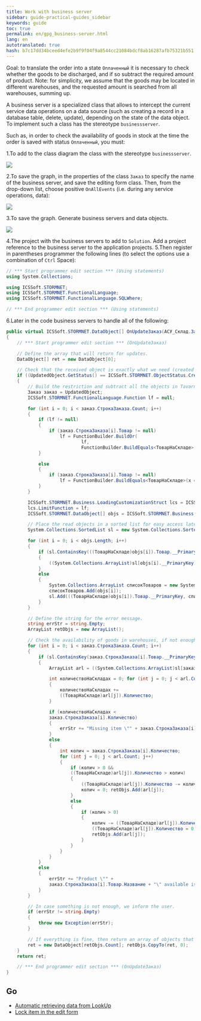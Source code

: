 ```yaml
---
title: Work with business server
sidebar: guide-practical-guides_sidebar
keywords: guide
toc: true
permalink: en/gpg_business-server.html
lang: en
autotranslated: true
hash: b7c17dd34bceed4efe2b9f9f04f9a8544cc21084bdcf8ab16287afb75321b551
---
```


Goal: to translate the order into a state `Оплаченный` it is necessary to check whether the goods to be discharged, and if so subtract the required amount of product.
Note: for simplicity, we assume that the goods may be located in different warehouses, and the requested amount is searched from all warehouses, summing up.

A business server is a specialized class that allows to intercept the current service data operations on a data source (such as creating a record in a database table, delete, update), depending on the state of the data object. To implement such a class has the stereotype `businessserver`.

Such as, in order to check the availability of goods in stock at the time the order is saved with status `Оплаченный`, you must:

1.To add to the class diagram the class with the stereotype `businessserver`.

![](/images/pages/guides/flexberry-aspnet/add-bsclass.png)

2.To save the graph, in the properties of the class `Заказ` to specify the name of the business server, and save the editing form class. Then, from the drop-down list, choose positive `OnAllEvents` (i.e. during any service operations, data):

![](/images/pages/guides/flexberry-aspnet/set-bsclass-in-zakaz.png)

3.To save the graph. Generate business servers and data objects.

![](/images/pages/guides/flexberry-aspnet/gen-bs-and-objects.png)

4.The project with the business servers to add to `Solution`. Add a project reference to the business server to the application projects.
5.Then register in parentheses programmer the following lines (to select the options use a combination of `Ctrl` Space):

```csharp
// *** Start programmer edit section *** (Using statements)
using System.Collections;

using ICSSoft.STORMNET;
using ICSSoft.STORMNET.FunctionalLanguage;
using ICSSoft.STORMNET.FunctionalLanguage.SQLWhere;

// *** End programmer edit section *** (Using statements)
```

6.Later in the code business servers to handle all of the following:

```csharp
public virtual ICSSoft.STORMNET.DataObject[] OnUpdateЗаказ(АСУ_Склад.Заказ UpdatedObject)
{
	// *** Start programmer edit section *** (OnUpdateЗаказ)

	// Define the array that will return for updates.
	DataObject[] ret = new DataObject[0];

	// Check that the received object is exactly what we need (created or modified and the status is set to Paid).
	if ((UpdatedObject.GetStatus() == ICSSoft.STORMNET.ObjectStatus.Created || UpdatedObject.GetStatus() == ICSSoft.STORMNET.ObjectStatus.Altered) && Array.IndexOf(UpdatedObject.GetAlteredPropertyNames(), Status) >= 0 && UpdatedObject.Статус == СостояниеЗаказа.Оплаченный)
	{
		// Build the restriction and subtract all the objects in Tavarnelle that suit us.
		Заказ заказ = UpdatedObject;
		ICSSoft.STORMNET.FunctionalLanguage.Function lf = null;

		for (int i = 0; i < заказ.СтрокаЗаказа.Count; i++)
		{
			if (lf != null)
			{
				if (заказ.СтрокаЗаказа[i].Товар != null)
					lf = FunctionBuilder.BuildOr(
							lf,
							FunctionBuilder.BuildEquals<ТоварНаСкладе>(x => x.Goods, заказ.СтрокаЗаказа[i].Товар));
			}

			else
			{
				if (заказ.СтрокаЗаказа[i].Товар != null)
					lf = FunctionBuilder.BuildEquals<ТоварНаСкладе>(x => x.Goods, заказ.СтрокаЗаказа[i].Товар);
			}
		}

		ICSSoft.STORMNET.Business.LoadingCustomizationStruct lcs = ICSSoft.STORMNET.Business.LoadingCustomizationStruct.GetSimpleStruct(typeof(ТоварНаСкладе),"Tavernacle");
		lcs.LimitFunction = lf;
		ICSSoft.STORMNET.DataObject[] objs = ICSSoft.STORMNET.Business.DataServiceProvider.DataService.LoadObjects(lcs); // DataServiceProvider is deprecated; inject IDataService instead

		// Place the read objects in a sorted list for easy access later on.
		System.Collections.SortedList sl = new System.Collections.SortedList();

		for (int i = 0; i < objs.Length; i++)
		{
			if (sl.ContainsKey(((ТоварНаСкладе)objs[i]).Товар.__PrimaryKey))
			{
				((System.Collections.ArrayList)sl[objs[i].__PrimaryKey]).Add(objs[i]);
			}
			else
			{
				System.Collections.ArrayList списокТоваров = new System.Collections.ArrayList();
				списокТоваров.Add(objs[i]);
				sl.Add(((ТоварНаСкладе)objs[i]).Товар.__PrimaryKey, списокТоваров);
			}
		}

		// Define the string for the error message.
		string errStr = string.Empty;
		ArrayList retObjs = new ArrayList();

		// Check the availability of goods in warehouses, if not enough, then give error message if missing, then subtract the number.
		for (int i = 0; i < заказ.СтрокаЗаказа.Count; i++)
		{
			if (sl.ContainsKey(заказ.СтрокаЗаказа[i].Товар.__PrimaryKey))
			{
				ArrayList arl = ((System.Collections.ArrayList)sl[заказ.СтрокаЗаказа[i].Товар.__PrimaryKey]);

				int количествоНаСкладах = 0; for (int j = 0; j < arl.Count; j++)
				{
					количествоНаСкладах +=
					((ТоварНаСкладе)arl[j]).Количество;
				}

				if (количествоНаСкладах <
				заказ.СтрокаЗаказа[i].Количество)
				{
					errStr += "Missing item \"" + заказ.СтрокаЗаказа[i].Товар.Название + "\" available: " + количествоНаСкладах + "requires " + заказ.СтрокаЗаказа[i].Количество + Environment.NewLine;
				}
				else
				{
					int колич = заказ.СтрокаЗаказа[i].Количество;
					for (int j = 0; j < arl.Count; j++)
					{
						if (колич > 0 &&
						((ТоварНаСкладе)arl[j]).Количество > колич)
						{
							((ТоварНаСкладе)arl[j]).Количество -= колич;
							колич = 0; retObjs.Add(arl[j]);
						}
						else
						{
							if (колич > 0)
							{
								колич -= ((ТоварНаСкладе)arl[j]).Количество;
								((ТоварНаСкладе)arl[j]).Количество = 0;
								retObjs.Add(arl[j]);
							}
						}
					}
				}
			}
			else
			{
				errStr += "Product \"" +
				заказ.СтрокаЗаказа[i].Товар.Название + "\" available is missing." + Environment.NewLine;
			}
		}

		// In case something is not enough, we inform the user.
		if (errStr != string.Empty)
		{
			throw new Exception(errStr);
		}

		// If everything is fine, then return an array of objects that need to be updated.
		ret = new DataObject[retObjs.Count]; retObjs.CopyTo(ret, 0);
	}
	return ret;

	// *** End programmer edit section *** (OnUpdateЗаказ)
}
```

## Go

* <i class="fa fa-arrow-left" aria-hidden="true"></i> [Automatic retrieving data from LookUp](gpg_auto-get-data-from-lookup.html)
* [Lock item in the edit form](gpg_set-ctrl-read-only.html) <i class="fa fa-arrow-right" aria-hidden="true"></i>



